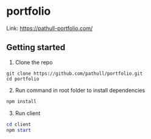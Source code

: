 # portfolio

Link: https://pathull-portfolio.com/

## Getting started
1. Clone the repo
```shell
git clone https://github.com/pathull/portfolio.git
cd portfolio
```

2. Run command in root folder to install dependencies
```powershell
npm install
```

3. Run client
```powershell
cd client
npm start
```
